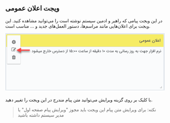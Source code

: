 ﻿##  ویجت اعلان عمومی  

در این ویجت پیامی که راهبر و ادمین سیستم نوشته است را می‌توانید مشاهده کنید. این ویجت برای اعلان‌هایی مانند مراسم‌ها، دستور العمل‌های جدید و ... مناسب است.

![](Publicannouncement.jpg)

با کلیک بر روی گزینه ویرایش می‌توانید متن پیام مندرج در این ویجت را تغییر دهید.

> نکته: برای ویرایش متن پیام این ویجت باید مجوز "ویرایش پیام صفحه اول" یا مدیر سیستم داشته باشید

